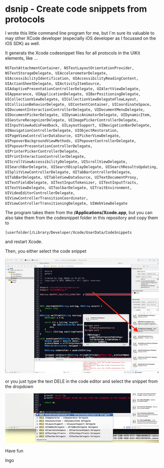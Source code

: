 # dsnip - Create code snippets from protocols

I wrote this little command line program for me, but I´m sure its valuable to may other XCode developer (especially iOS developer as I focussed on the iOS SDK) as well.

It generats the Xcode codesnippet files for all protocols in the UIKit elements, like ... 



`NSTextAttachmentContainer,
NSTextLayoutOrientationProvider,
NSTextStorageDelegate,
UIAccelerometerDelegate,
UIAccessibilityIdentification,
UIAccessibilityReadingContent,
UIActionSheetDelegate,
UIActivityItemSource,
UIAdaptivePresentationControllerDelegate,
UIAlertViewDelegate,
UIAppearance,
UIApplicationDelegate,
UIBarPositioningDelegate,
UICollectionViewDelegate,
UICollectionViewDelegateFlowLayout,
UICollisionBehaviorDelegate,
UIContentContainer,
UICoordinateSpace,
UIDocumentInteractionControllerDelegate,
UIDocumentMenuDelegate,
UIDocumentPickerDelegate,
UIDynamicAnimatorDelegate,
UIDynamicItem,
UIGestureRecognizerDelegate,
UIImagePickerControllerDelegate,
UIInputViewAudioFeedback,
UILayoutSupport,
UINavigationBarDelegate,
UINavigationControllerDelegate,
UIObjectRestoration,
UIPageViewControllerDataSource,
UIPickerViewDelegate,
UIPopoverBackgroundViewMethods,
UIPopoverControllerDelegate,
UIPopoverPresentationControllerDelegate,
UIPrinterPickerControllerDelegate,
UIPrintInteractionControllerDelegate,
UIScrollViewAccessibilityDelegate,
UIScrollViewDelegate,
UISearchBarDelegate,
UISearchDisplayDelegate,
UISearchResultsUpdating,
UISplitViewControllerDelegate,
UITabBarControllerDelegate,
UITabBarDelegate,
UITableViewDataSource,
UITextDocumentProxy,
UITextFieldDelegate,
UITextInputTokenizer,
UITextInputTraits,
UITextViewDelegate,
UIToolbarDelegate,
UITraitEnvironment,
UIVideoEditorControllerDelegate,
UIViewControllerTransitionCoordinator,
UIViewControllerTransitioningDelegate,
UIWebViewDelegate`


The program takes them from the **/Applications/Xcode.app**, but you can also take them from the codesnippet folder in this repository and copy them to


	[userfolder]/Library/Developer/Xcode/UserData/CodeSnippets



and restart Xcode.

Then, you either select the code snippet 

![image](screen1.png)

or you just type the text DELE in the code editor and select the snippet from the dropdown


![image](screen2.png)


Have fun


Ingo
